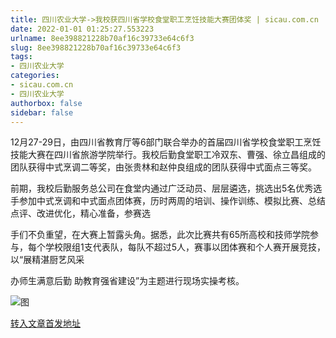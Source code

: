 ```yaml
---
title: 四川农业大学->我校获四川省学校食堂职工烹饪技能大赛团体奖 | sicau.com.cn
date: 2022-01-01 01:25:27.553223
urlname: 8ee398821228b70af16c39733e64c6f3
slug: 8ee398821228b70af16c39733e64c6f3
tags: 
- 四川农业大学
categories:
- sicau.com.cn
- 四川农业大学
authorbox: false
sidebar: false
---
```

12月27-29日，由四川省教育厅等6部门联合举办的首届四川省学校食堂职工烹饪技能大赛在四川省旅游学院举行。我校后勤食堂职工冷双东、曹强、徐立昌组成的团队获得中式烹调二等奖，由张贵林和赵仲良组成的团队获得中式面点三等奖。

前期，我校后勤服务总公司在食堂内通过广泛动员、层层遴选，挑选出5名优秀选手参加中式烹调和中式面点团体赛，历时两周的培训、操作训练、模拟比赛、总结点评、改进优化，精心准备，参赛选
<!--more-->
手们不负重望，在大赛上暂露头角。据悉，此次比赛共有65所高校和技师学院参与，每个学校限组1支代表队，每队不超过5人，赛事以团体赛和个人赛开展竞技，以“展精湛厨艺风采

办师生满意后勤 助教育强省建设”为主题进行现场实操考核。

![图](https://news.sicau.edu.cn/__local/C/C8/41/63817477FDC9D7EAD76AB0BA55D_9A093D9F_14475.jpg)

[转入文章首发地址](https://news.sicau.edu.cn/info/1078/66331.htm)